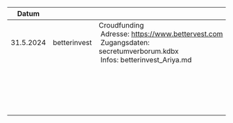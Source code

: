 

| Datum     |              |                                                                                                                                  |
| --------- | ------------ | -------------------------------------------------------------------------------------------------------------------------------- |
| 31.5.2024 | betterinvest | Croudfunding<br/> Adresse: https://www.bettervest.com<br/> Zugangsdaten: secretumverborum.kdbx<br/> Infos: betterinvest_Ariya.md |
|           |              |                                                                                                                                  |
|           |              |                                                                                                                                  |
|           |              |                                                                                                                                  |
|           |              |                                                                                                                                  |
|           |              |                                                                                                                                  |
|           |              |                                                                                                                                  |
|           |              |                                                                                                                                  |
|           |              |                                                                                                                                  |
|           |              |                                                                                                                                  |
|           |              |                                                                                                                                  |
|           |              |                                                                                                                                  |
|           |              |                                                                                                                                  |
|           |              |                                                                                                                                  |
|           |              |                                                                                                                                  |
|           |              |                                                                                                                                  |
|           |              |                                                                                                                                  |
|           |              |                                                                                                                                  |
|           |              |                                                                                                                                  |
|           |              |                                                                                                                                  |
